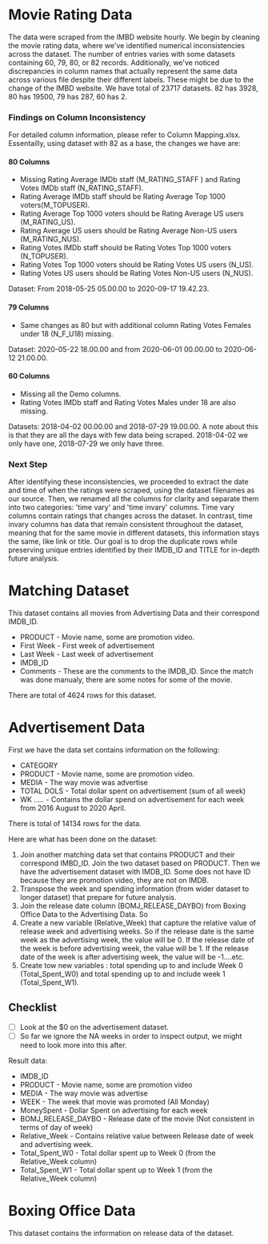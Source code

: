 # Movie Rating Data
The data were scraped from the IMBD website hourly. We begin by cleaning the movie rating data, where we've identified numerical inconsistencies across the dataset. The number of entries varies with some datasets containing 60, 79, 80, or 82 records. Additionally, we've noticed discrepancies in column names that actually represent the same data across various file despite their different labels. These might be due to the change of the IMBD website. We have total of 23717 datasets. 82 has 3928, 80 has 19500, 79 has 287, 60 has 2.

### Findings on Column Inconsistency
For detailed column information, please refer to Column Mapping.xlsx. Essentailly, using dataset with 82 as a base, the changes we have are:

#### 80 Columns
* Missing Rating Average IMDb staff (M_RATING_STAFF ) and Rating Votes IMDb staff (N_RATING_STAFF).
* Rating Average IMDb staff should be Rating Average Top 1000 voters(M_TOPUSER).
* Rating Average Top 1000 voters should be Rating Average US users (M_RATING_US).
* Rating Average US users should be Rating Average Non-US users (M_RATING_NUS).
* Rating Votes IMDb staff should be Rating Votes Top 1000 voters (N_TOPUSER).
* Rating Votes Top 1000 voters should be Rating Votes US users (N_US).
* Rating Votes US users should be Rating Votes Non-US users (N_NUS).

Dataset: From 2018-05-25 05.00.00 to 2020-09-17 19.42.23. 

#### 79 Columns
* Same changes as 80 but with additional column Rating Votes Females under 18 (N_F_U18) missing.

Dataset: 2020-05-22 18.00.00 and from 2020-06-01 00.00.00 to 2020-06-12 21.00.00.

#### 60 Columns
* Missing all the Demo columns.
* Rating Votes IMDb staff and Rating Votes Males under 18 are also missing.

Datasets: 2018-04-02 00.00.00 and 2018-07-29 19.00.00. A note about this is that they are all the days with few data being scraped. 2018-04-02 we only have one, 2018-07-29 we only have three. 

### Next Step
After identifying these inconsistencies, we proceeded to extract the date and time of when the ratings were scraped, using the dataset filenames as our source. Then, we renamed all the columns for clarity and separate them into two categories: 'time vary' and 'time invary' columns. Time vary columns contain ratings that changes across the dataset. In contrast, time invary columns has data that remain consistent throughout the dataset, meaning that for the same movie in different datasets, this information stays the same, like link or title. Our goal is to drop the duplicate rows while preserving unique entries identified by their IMDB_ID and TITLE for in-depth future analysis. 


# Matching Dataset
This dataset contains all movies from Advertising Data and their correspond IMDB_ID.
* PRODUCT - Movie name, some are promotion video.
* First Week - First week of advertisement
* Last Week - Last week of advertisement
* IMDB_ID
* Comments - These are the comments to the IMDB_ID. Since the match was done manualy, there are some notes for some of the movie.

There are total of 4624 rows for this dataset. 

# Advertisement Data
First we have the data set contains information on the following:
* CATEGORY
* PRODUCT - Movie name, some are promotion video. 
* MEDIA - The way movie was advertise
* TOTAL DOLS - Total dollar spent on advertisement (sum of all week)
* WK ..... - Contains the dollar spend on advertisement for each week from 2016 August to 2020 April.

There is total of 14134 rows for the data.

Here are what has been done on the dataset:
1. Join another matching data set that contains PRODUCT and their correspond IMBD_ID. Join the two dataset based on PRODUCT. Then we have the advertisement dataset with IMDB_ID. Some does not have ID because they are promotion video, they are not on IMDB. 
2. Transpose the week and spending information (from wider dataset to longer dataset) that prepare for future analysis.
3. Join the release date column (BOMJ_RELEASE_DAYBO) from Boxing Office Data to the Advertising Data. So
4. Create a new variable (Relative_Week) that capture the relative value of release week and advertising weeks. So if the release date is the same week as the advertising week, the value will be 0. If the release date of the week is before advertising week, the value will be 1. If the release date of the week is after advertising week, the value will be -1....etc.
5. Create tow new variables : total spending up to and include Week 0 (Total_Spent_W0) and total spending up to and include week 1 (Total_Spent_W1).


## Checklist
- [ ] Look at the $0 on the advertisement dataset.
- [ ] So far we ignore the NA weeks in order to inspect output, we might need to look more into this after.

Result data:
* IMDB_ID 
* PRODUCT - Movie name, some are promotion video
* MEDIA - The way movie was advertise
* WEEK - The week that movie was promoted (All Monday)
* MoneySpent - Dollar Spent on advertising for each week
* BOMJ_RELEASE_DAYBO - Release date of the movie (Not consistent in terms of day of week)
* Relative_Week - Contains relative value between Release date of week and advertising week.
* Total_Spent_W0 - Total dollar spent up to Week 0 (from the Relative_Week column)
* Total_Spent_W1 - Total dollar spent up to Week 1 (from the Relative_Week column)


# Boxing Office Data
This dataset contains the information on release data of the dataset.















